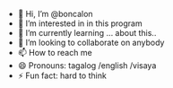 - 👋 Hi, I’m @boncalon
- 👀 I’m interested in in this program
- 🌱 I’m currently learning ... about this..
- 💞️ I’m looking to collaborate on anybody
- 📫 How to reach me 
- 😄 Pronouns: tagalog /english /visaya
- ⚡ Fun fact: hard to think

<!---
boncalon/boncalon is a ✨ special ✨ repository because its `README.md` (this file) appears on your GitHub profile.
You can click the Preview link to take a look at your changes.
--->
